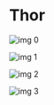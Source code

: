 # Thor

![img 0](https://i.imgur.com/yKsUiS1.jpg)

![img 1](https://i.imgur.com/hOaLgGe.png)

![img 2](https://i.imgur.com/8hrd0G5.jpg)

![img 3](https://i.imgur.com/yaNK1KV.jpg)

